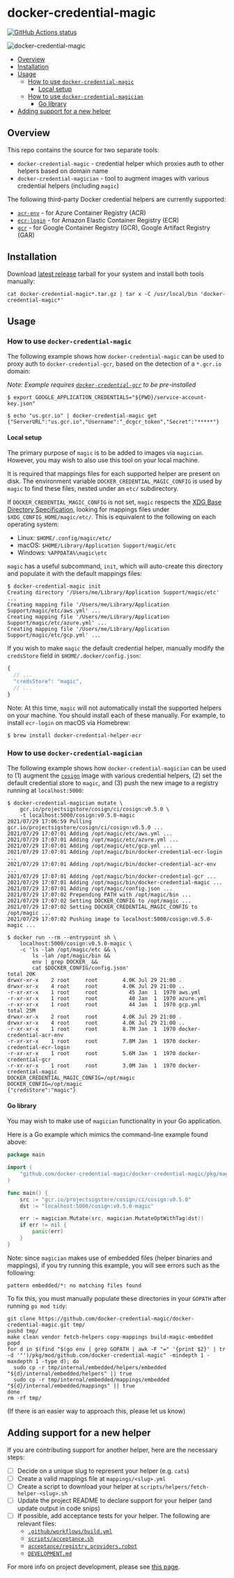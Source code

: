 # docker-credential-magic

[![GitHub Actions status](https://github.com/docker-credential-magic/docker-credential-magic/workflows/build/badge.svg)](https://github.com/docker-credential-magic/docker-credential-magic/actions?query=workflow%3Abuild+)

![docker-credential-magic](./docker-credential-magic.png)

- [Overview](#overview)
- [Installation](#installation)
- [Usage](#usage)
  - [How to use `docker-credential-magic`](#how-to-use-docker-credential-magic)
    - [Local setup](#local-setup)
  - [How to use `docker-credential-magician`](#how-to-use-docker-credential-magician)
    - [Go library](#go-library)
- [Adding support for a new helper](#adding-support-for-a-new-helper)

## Overview

This repo contains the source for two separate tools:

- `docker-credential-magic` - credential helper which proxies auth to other helpers based on domain name
- `docker-credential-magician` - tool to augment images with various credential helpers (including `magic`)

The following third-party Docker credential helpers are currently supported:

- [`acr-env`](https://github.com/chrismellard/docker-credential-acr-env) - for Azure Container Registry (ACR)
- [`ecr-login`](https://github.com/awslabs/amazon-ecr-credential-helper) - for Amazon Elastic Container Registry (ECR)
- [`gcr`](https://github.com/GoogleCloudPlatform/docker-credential-gcr) - for Google Container Registry (GCR),
  Google Artifact Registry (GAR)

## Installation

Download [latest release](https://github.com/docker-credential-magic/docker-credential-magic/releases/latest) tarball
for your system and install both tools manually:

```
cat docker-credential-magic*.tar.gz | tar x -C /usr/local/bin 'docker-credential-magic*'
```

## Usage

### How to use `docker-credential-magic`

The following example shows how `docker-credential-magic` can be used to
proxy auth to `docker-credential-gcr`, based on the detection of a `*.gcr.io` domain:

*Note: Example requires [`docker-credential-gcr`](https://github.com/GoogleCloudPlatform/docker-credential-gcr)
to be pre-installed*

```
$ export GOOGLE_APPLICATION_CREDENTIALS="${PWD}/service-account-key.json"
```

```
$ echo "us.gcr.io" | docker-credential-magic get
{"ServerURL":"us.gcr.io","Username":"_dcgcr_token","Secret":"*****"}
```

#### Local setup

The primary purpose of `magic` is to be added to images via `magician`.
However, you may wish to also use this tool on your local machine.

It is required that mappings files for each supported helper are present on
disk. The environment variable `DOCKER_CREDENTIAL_MAGIC_CONFIG` is used by `magic`
to find these files, nested under an `etc/` subdirectory.

If `DOCKER_CREDENTIAL_MAGIC_CONFIG` is not set, `magic` respects the
[XDG Base Directory Specification](https://specifications.freedesktop.org/basedir-spec/basedir-spec-latest.html),
looking for mappings files under `$XDG_CONFIG_HOME/magic/etc/`.
This is equivalent to the following on each operating system:

- Linux: `$HOME/.config/magic/etc/`
- macOS: `$HOME/Library/Application Support/magic/etc`
- Windows: `%APPDATA%\magic\etc`

`magic` has a useful subcommand, `init`, which will auto-create this directory
and populate it with the default mappings files:

```
$ docker-credential-magic init
Creating directory '/Users/me/Library/Application Support/magic/etc' ...
Creating mapping file '/Users/me/Library/Application Support/magic/etc/aws.yml' ...
Creating mapping file '/Users/me/Library/Application Support/magic/etc/azure.yml' ...
Creating mapping file '/Users/me/Library/Application Support/magic/etc/gcp.yml' ...
```

If you wish to make `magic` the default credential helper, manually modify
the `credsStore` field in `$HOME/.docker/config.json`:

```javascript
{
  // ...
  "credsStore": "magic",
  // ...
}
```

Note: At this time, `magic` will not automatically install the supported
helpers on your machine. You should install each of these manually.
For example, to install `ecr-login` on macOS via Homebrew:

```
$ brew install docker-credential-helper-ecr
```

### How to use `docker-credential-magician`

The following example shows how `docker-credential-magician` can be used to
(1) augment the [`cosign`](https://github.com/sigstore/cosign) image with
various credential helpers, (2) set the default credential store to `magic`,
and (3) push the new image to a registry running at `localhost:5000`:

```
$ docker-credential-magician mutate \
    gcr.io/projectsigstore/cosign/ci/cosign:v0.5.0 \
    -t localhost:5000/cosign:v0.5.0-magic
2021/07/29 17:06:59 Pulling gcr.io/projectsigstore/cosign/ci/cosign:v0.5.0 ...
2021/07/29 17:07:01 Adding /opt/magic/etc/aws.yml ...
2021/07/29 17:07:01 Adding /opt/magic/etc/azure.yml ...
2021/07/29 17:07:01 Adding /opt/magic/etc/gcp.yml ...
2021/07/29 17:07:01 Adding /opt/magic/bin/docker-credential-ecr-login ...
2021/07/29 17:07:01 Adding /opt/magic/bin/docker-credential-acr-env ...
2021/07/29 17:07:01 Adding /opt/magic/bin/docker-credential-gcr ...
2021/07/29 17:07:01 Adding /opt/magic/bin/docker-credential-magic ...
2021/07/29 17:07:01 Adding /opt/magic/config.json ...
2021/07/29 17:07:02 Prepending PATH with /opt/magic/bin ...
2021/07/29 17:07:02 Setting DOCKER_CONFIG to /opt/magic ...
2021/07/29 17:07:02 Setting DOCKER_CREDENTIAL_MAGIC_CONFIG to /opt/magic ...
2021/07/29 17:07:02 Pushing image to localhost:5000/cosign:v0.5.0-magic ...
```

```
$ docker run --rm --entrypoint sh \
    localhost:5000/cosign:v0.5.0-magic \
    -c 'ls -lah /opt/magic/etc && \
        ls -lah /opt/magic/bin &&
        env | grep DOCKER_ &&
        cat $DOCKER_CONFIG/config.json'
total 20K
drwxr-xr-x    2 root     root        4.0K Jul 29 21:00 .
drwxr-xr-x    4 root     root        4.0K Jul 29 21:00 ..
-r-xr-xr-x    1 root     root          45 Jan  1  1970 aws.yml
-r-xr-xr-x    1 root     root          40 Jan  1  1970 azure.yml
-r-xr-xr-x    1 root     root          44 Jan  1  1970 gcp.yml
total 25M
drwxr-xr-x    2 root     root        4.0K Jul 29 21:00 .
drwxr-xr-x    4 root     root        4.0K Jul 29 21:00 ..
-r-xr-xr-x    1 root     root        8.7M Jan  1  1970 docker-credential-acr-env
-r-xr-xr-x    1 root     root        7.8M Jan  1  1970 docker-credential-ecr-login
-r-xr-xr-x    1 root     root        5.6M Jan  1  1970 docker-credential-gcr
-r-xr-xr-x    1 root     root        3.0M Jan  1  1970 docker-credential-magic
DOCKER_CREDENTIAL_MAGIC_CONFIG=/opt/magic
DOCKER_CONFIG=/opt/magic
{"credsStore":"magic"}
```

#### Go library

You may wish to make use of `magician` functionality in your Go application.

Here is a Go example which mimics the command-line example found above:

```go
package main

import (
	"github.com/docker-credential-magic/docker-credential-magic/pkg/magician"
)

func main() {
	src := "gcr.io/projectsigstore/cosign/ci/cosign:v0.5.0"
	dst := "localhost:5000/cosign:v0.5.0-magic"

	err := magician.Mutate(src, magician.MutateOptWithTag(dst))
	if err != nil {
		panic(err)
	}
}
```

Note: since `magician` makes use of embedded files (helper binaries and mappings), if you try
running this example, you will see errors such as the following:

```
pattern embedded/*: no matching files found
```

To fix this, you must manually populate these directories in your `GOPATH`
after running `go mod tidy`:

```
git clone https://github.com/docker-credential-magic/docker-credential-magic.git tmp/
pushd tmp/
make clean vendor fetch-helpers copy-mappings build-magic-embedded
popd
for d in $(find "$(go env | grep GOPATH | awk -F "=" '{print $2}' | tr -d '"')/pkg/mod/github.com/docker-credential-magic" -mindepth 1 -maxdepth 1 -type d); do
  sudo cp -r tmp/internal/embedded/helpers/embedded "${d}/internal/embedded/helpers" || true
  sudo cp -r tmp/internal/embedded/mappings/embedded "${d}/internal/embedded/mappings" || true
done
rm -rf tmp/
```

(If there is an easier way to approach this, please let us know)

## Adding support for a new helper

If you are contributing support for another helper, here are the necessary steps:

- [ ] Decide on a unique slug to represent your helper (e.g. `cats`)
- [ ] Create a valid mappings file at `mappings/<slug>.yml`
- [ ] Create a script to download your helper at `scripts/helpers/fetch-helper-<slug>.sh`
- [ ] Update the project README to declare support for your helper (and update output in code snips)
- [ ] If possible, add acceptance tests for your helper. The following are relevant files:
  - [`.github/workflows/build.yml`](./.github/workflows/build.yml)
  - [`scripts/acceptance.sh`](./scripts/acceptance.sh)
  - [`acceptance/registry_providers.robot`](./acceptance/registry_providers.robot)
  - [`DEVELOPMENT.md`](./DEVELOPMENT.md)

For more info on project development, please see [this page](./DEVELOPMENT.md).
